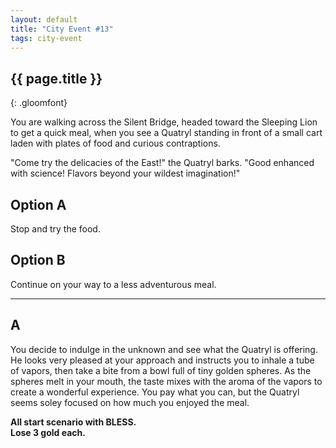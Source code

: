 ```yaml
---
layout: default
title: "City Event #13"
tags: city-event
---
```


## {{ page.title }}
{: .gloomfont}

You are walking across the Silent Bridge, headed toward the Sleeping Lion to get a quick
meal, when you see a Quatryl standing in front of a small cart laden with plates of food
and curious contraptions.

"Come try the delicacies of the East!" the Quatryl barks.  "Good enhanced with science!
Flavors beyond your wildest imagination!"

## Option A

Stop and try the food.

## Option B

Continue on your way to a less adventurous meal.

***

## A

You decide to indulge in the unknown and see what the Quatryl is offering.  He looks
very pleased at your approach and instructs you to inhale a tube of vapors, then take
a bite from a bowl full of tiny golden spheres.  As the spheres melt in your mouth, the
taste mixes with the aroma of the vapors to create a wonderful experience.  You pay what
you can, but the Quatryl seems soley focused on how much you enjoyed the meal.

<strong>All start scenario with BLESS.</strong><br>
<strong>Lose 3 gold each.</strong>

